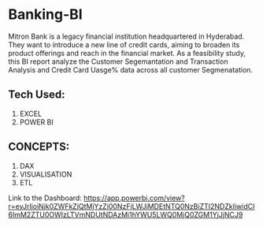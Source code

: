 # Banking-BI
Mitron Bank is a legacy financial institution headquartered in Hyderabad. They want to introduce a new line of credit cards, aiming to broaden its product offerings and reach in the financial market. 
As a feasibility study, this BI report analyze the Customer Segemantation and Transaction Analysis and Credit Card Uasge% data across all customer Segmenatation.
 ## **Tech Used:**
1. EXCEL
2. POWER BI

## **CONCEPTS:**
1. DAX
2. VISUALISATION
3. ETL

Link to the Dashboard:
https://app.powerbi.com/view?r=eyJrIjoiNjk0ZWFkZjQtMjYzZi00NzFjLWJjMDEtNTQ0NzBiZTI2NDZkIiwidCI6ImM2ZTU0OWIzLTVmNDUtNDAzMi1hYWU5LWQ0MjQ0ZGM1YjJjNCJ9
